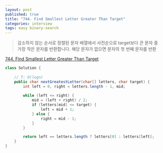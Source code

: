 ```yaml
---
layout: post
published: true
title: "744. Find Smallest Letter Greater Than Target"
categories: interview
tags: easy binary-search 
---
```


> 감소하지 않는 순서로 정렬된 문자 배열에서 사전순으로 target보다 큰 문자 중 가장 작은 문자를 반환합니다. 해당 문자가 없으면 문자의 첫 번째 문자를 반환

[744. Find Smallest Letter Greater Than Target](https://leetcode.com/problems/find-smallest-letter-greater-than-target/)

```java
class Solution {
    
    // T: O(logn)
    public char nextGreatestLetter(char[] letters, char target) {
        int left = 0, right = letters.length - 1, mid;
        
        while (left <= right) {
            mid = (left + right) / 2;
            if (letters[mid] <= target) {
                left = mid + 1;
            } else {
                right = mid - 1;
            }
        }

        return left == letters.length ? letters[0] : letters[left];
    }
}
```